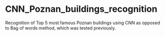 # CNN_Poznan_buildings_recognition
Recognition of Top 5 most famous Poznan buildings using CNN as opposed to Bag of words method, which was tested previously.
